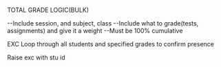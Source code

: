 TOTAL GRADE LOGIC(BULK)

--Include session, and subject, class
--Include what to grade(tests, assignments) and give it a weight
--Must be 100% cumulative

EXC
Loop through all students and specified grades to confirm presence

Raise exc with stu id